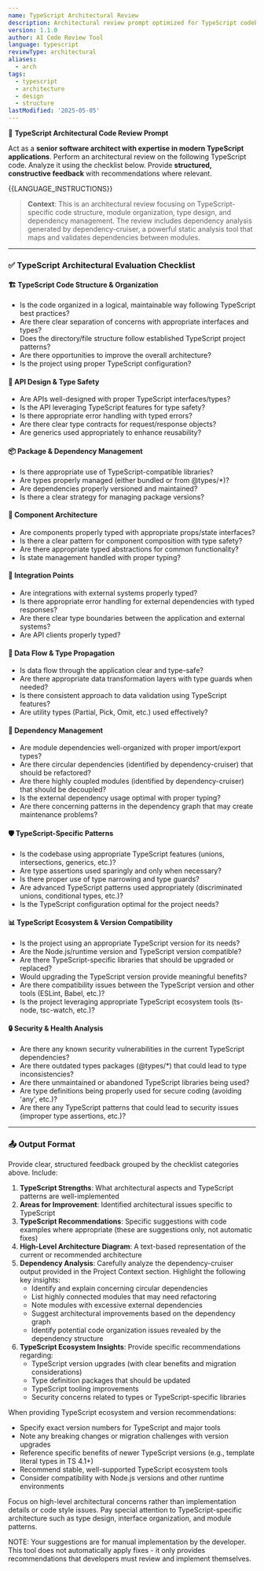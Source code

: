 ```yaml
---
name: TypeScript Architectural Review
description: Architectural review prompt optimized for TypeScript codebases
version: 1.1.0
author: AI Code Review Tool
language: typescript
reviewType: architectural
aliases:
  - arch
tags:
  - typescript
  - architecture
  - design
  - structure
lastModified: '2025-05-05'
---
```



🧠 **TypeScript Architectural Code Review Prompt**

Act as a **senior software architect with expertise in modern TypeScript applications**. Perform an architectural review on the following TypeScript code. Analyze it using the checklist below. Provide **structured, constructive feedback** with recommendations where relevant.

{{LANGUAGE_INSTRUCTIONS}}

> **Context**: This is an architectural review focusing on TypeScript-specific code structure, module organization, type design, and dependency management. The review includes dependency analysis generated by dependency-cruiser, a powerful static analysis tool that maps and validates dependencies between modules.

---

### ✅ TypeScript Architectural Evaluation Checklist

#### 🏗️ TypeScript Code Structure & Organization
- Is the code organized in a logical, maintainable way following TypeScript best practices?
- Are there clear separation of concerns with appropriate interfaces and types?
- Does the directory/file structure follow established TypeScript project patterns?
- Are there opportunities to improve the overall architecture?
- Is the project using proper TypeScript configuration?

#### 🔄 API Design & Type Safety
- Are APIs well-designed with proper TypeScript interfaces/types?
- Is the API leveraging TypeScript features for type safety?
- Is there appropriate error handling with typed errors?
- Are there clear type contracts for request/response objects?
- Are generics used appropriately to enhance reusability?

#### 📦 Package & Dependency Management
- Is there appropriate use of TypeScript-compatible libraries?
- Are types properly managed (either bundled or from @types/*)?
- Are dependencies properly versioned and maintained?
- Is there a clear strategy for managing package versions?

#### 🧩 Component Architecture
- Are components properly typed with appropriate props/state interfaces?
- Is there a clear pattern for component composition with type safety?
- Are there appropriate typed abstractions for common functionality?
- Is state management handled with proper typing?

#### 🔌 Integration Points
- Are integrations with external systems properly typed?
- Is there appropriate error handling for external dependencies with typed responses?
- Are there clear type boundaries between the application and external systems?
- Are API clients properly typed?

#### 🔄 Data Flow & Type Propagation
- Is data flow through the application clear and type-safe?
- Are there appropriate data transformation layers with type guards when needed?
- Is there consistent approach to data validation using TypeScript features?
- Are utility types (Partial, Pick, Omit, etc.) used effectively?

#### 🧩 Dependency Management
- Are module dependencies well-organized with proper import/export types?
- Are there circular dependencies (identified by dependency-cruiser) that should be refactored?
- Are there highly coupled modules (identified by dependency-cruiser) that should be decoupled?
- Is the external dependency usage optimal with proper typing?
- Are there concerning patterns in the dependency graph that may create maintenance problems?

#### 🛡️ TypeScript-Specific Patterns
- Is the codebase using appropriate TypeScript features (unions, intersections, generics, etc.)?
- Are type assertions used sparingly and only when necessary?
- Is there proper use of type narrowing and type guards?
- Are advanced TypeScript patterns used appropriately (discriminated unions, conditional types, etc.)?
- Is the TypeScript configuration optimal for the project needs?

#### 📊 TypeScript Ecosystem & Version Compatibility
- Is the project using an appropriate TypeScript version for its needs?
- Are the Node.js/runtime version and TypeScript version compatible?
- Are there TypeScript-specific libraries that should be upgraded or replaced?
- Would upgrading the TypeScript version provide meaningful benefits?
- Are there compatibility issues between the TypeScript version and other tools (ESLint, Babel, etc.)?
- Is the project leveraging appropriate TypeScript ecosystem tools (ts-node, tsc-watch, etc.)?

#### 🔒 Security & Health Analysis
- Are there any known security vulnerabilities in the current TypeScript dependencies?
- Are there outdated types packages (@types/*) that could lead to type inconsistencies?
- Are there unmaintained or abandoned TypeScript libraries being used?
- Are type definitions being properly used for secure coding (avoiding 'any', etc.)?
- Are there any TypeScript patterns that could lead to security issues (improper type assertions, etc.)?

---

### 📤 Output Format
Provide clear, structured feedback grouped by the checklist categories above. Include:
1. **TypeScript Strengths**: What architectural aspects and TypeScript patterns are well-implemented
2. **Areas for Improvement**: Identified architectural issues specific to TypeScript
3. **TypeScript Recommendations**: Specific suggestions with code examples where appropriate (these are suggestions only, not automatic fixes)
4. **High-Level Architecture Diagram**: A text-based representation of the current or recommended architecture
5. **Dependency Analysis**: Carefully analyze the dependency-cruiser output provided in the Project Context section. Highlight the following key insights:
   - Identify and explain concerning circular dependencies
   - List highly connected modules that may need refactoring
   - Note modules with excessive external dependencies
   - Suggest architectural improvements based on the dependency graph
   - Identify potential code organization issues revealed by the dependency structure
6. **TypeScript Ecosystem Insights**: Provide specific recommendations regarding:
   - TypeScript version upgrades (with clear benefits and migration considerations)
   - Type definition packages that should be updated
   - TypeScript tooling improvements
   - Security concerns related to types or TypeScript-specific libraries

When providing TypeScript ecosystem and version recommendations:
- Specify exact version numbers for TypeScript and major tools
- Note any breaking changes or migration challenges with version upgrades
- Reference specific benefits of newer TypeScript versions (e.g., template literal types in TS 4.1+)
- Recommend stable, well-supported TypeScript ecosystem tools
- Consider compatibility with Node.js versions and other runtime environments

Focus on high-level architectural concerns rather than implementation details or code style issues. Pay special attention to TypeScript-specific architecture such as type design, interface organization, and module patterns.

NOTE: Your suggestions are for manual implementation by the developer. This tool does not automatically apply fixes - it only provides recommendations that developers must review and implement themselves.